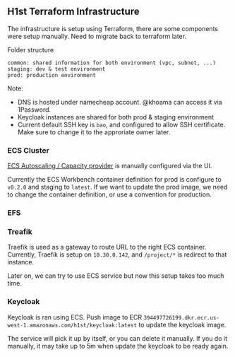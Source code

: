 ## H1st Terraform Infrastructure

The infrastructure is setup using Terraform, there are some components were setup manually. Need to migrate back to terraform later.

Folder structure

```
common: shared information for both environment (vpc, subnet, ...)
staging: dev & test environment
prod: production environment
```

Note:
 * DNS is hosted under namecheap account. @khoama can access it via 1Password.
 * Keycloak instances are shared for both prod & staging environment
 * Current default SSH key is `bao`, and configured to allow SSH certificate. Make sure to change it to the approriate owner later.

### ECS Cluster

[ECS Autoscaling / Capacity provider](https://us-west-1.console.aws.amazon.com/ecs/home?region=us-west-1#/clusters/H1st-staging/capacityProviders) is manually configured via the UI.

Currently the ECS Workbench container definition for prod is configure to `v0.2.0` and staging to `latest`. If we want to update the prod image, we need to change the container definition, or use a convention for production.


### EFS 


### Treafik

Traefik is used as a gateway to route URL to the right ECS container.
Currently, Traefik is setup on `10.30.0.142`, and `/project/*` is redirect to that instance.

Later on, we can try to use ECS service but now this setup takes too much time.

### Keycloak

Keycloak is ran using ECS. Push image to ECR `394497726199.dkr.ecr.us-west-1.amazonaws.com/h1st/keycloak:latest` to update the keycloak image.

The service will pick it up by itself, or you can delete it manually. If you do it manually, it may take up to 5m when update the keycloak to be ready again.
